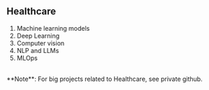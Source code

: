 ## Healthcare
1. Machine learning models
2. Deep Learning
3. Computer vision
4. NLP and LLMs
5. MLOps
<br />
**Note**: For big projects related to Healthcare, see private github.
